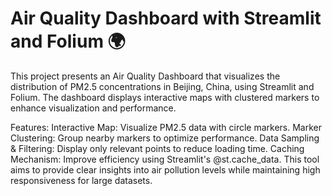 # Air Quality Dashboard with Streamlit and Folium 🌍

This project presents an Air Quality Dashboard that visualizes the distribution of PM2.5 concentrations in Beijing, China, using Streamlit and Folium. The dashboard displays interactive maps with clustered markers to enhance visualization and performance.

Features:
Interactive Map: Visualize PM2.5 data with circle markers.
Marker Clustering: Group nearby markers to optimize performance.
Data Sampling & Filtering: Display only relevant points to reduce loading time.
Caching Mechanism: Improve efficiency using Streamlit's @st.cache_data.
This tool aims to provide clear insights into air pollution levels while maintaining high responsiveness for large datasets.
